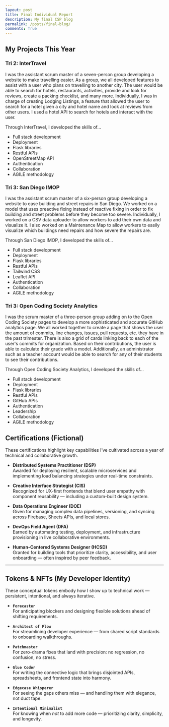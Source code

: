 ```yaml
---
layout: post
title: Final Individual Report
description: My final CSP blog
permalink: /posts/final-blog/
comments: True
---
```


## My Projects This Year

### Tri 2: InterTravel

I was the assistant scrum master of a seven-person group developing a website to make travelling easier. As a group, we all developed features to assist with a user who plans on travelling to another city. The user would be able to search for hotels, restaurants, activities, provide and look for reviews, create a packing checklist, and many more. Individually, I was in charge of creating Lodging Listings, a feature that allowed the user to search for a hotel given a city and hotel name and look at reviews from other users. I used a hotel API to search for hotels and interact with the user.

Through InterTravel, I developed the skills of...
- Full stack development
- Deployment
- Flask libraries
- Restful APIs
- OpenStreetMap API
- Authentication
- Collaboration
- AGILE methodology


### Tri 3: San Diego IMOP

I was the assistant scrum master of a six-person group developing a website to ease building and street repairs in San Diego. We worked on a model that uses preactive fixing instead of reactive fixing in order to fix building and street problems before they become too severe. Individually, I worked on a CSV data uploader to allow workers to add their own data and visualize it. I also worked on a Maintenance Map to allow workers to easily visualize which buildings need repairs and how severe the repairs are.

Through San Diego IMOP, I developed the skills of...
- Full stack development
- Deployment
- Flask libraries
- Restful APIs
- Tailwind CSS
- Leaflet API
- Authentication
- Collaboration
- AGILE methodology


### Tri 3: Open Coding Society Analytics

I was the scrum master of a three-person group adding on to the Open Coding Society pages to develop a more sophisticated and accurate GitHub analytics page. We all worked together to create a page that shows the user the amount of commits, line changes, issues, pull requests, etc. they have in the past trimester. There is also a grid of cards linking back to each of the user's commits for organization. Based on their contributions, the user is able to calculate their grade with a model. Additionally, an administrator such as a teacher account would be able to search for any of their students to see their contributions.

Through Open Coding Society Analytics, I developed the skills of...

- Full stack development
- Deployment
- Flask libraries
- Restful APIs
- GitHub APIs
- Authentication
- Leadership
- Collaboration
- AGILE methodology


## Certifications (Fictional)
These certifications highlight key capabilities I’ve cultivated across a year of technical and collaborative growth.

- **Distributed Systems Practitioner (DSP)**  
  Awarded for deploying resilient, scalable microservices and implementing load balancing strategies under real-time constraints.

- **Creative Interface Strategist (CIS)**  
  Recognized for UX-first frontends that blend user empathy with component reusability — including a custom-built design system.

- **Data Operations Engineer (DOE)**  
  Given for managing complex data pipelines, versioning, and syncing across Firebase, Sheets APIs, and local stores.

- **DevOps Field Agent (DFA)**  
  Earned by automating testing, deployment, and infrastructure provisioning in live collaborative environments.

- **Human-Centered Systems Designer (HCSD)**  
  Granted for building tools that prioritize clarity, accessibility, and user onboarding — often inspired by peer feedback.

---

## Tokens & NFTs (My Developer Identity)
These conceptual tokens embody how I show up to technical work — persistent, intentional, and always iterative.

- **`Forecaster`**  
  For anticipating blockers and designing flexible solutions ahead of shifting requirements.

- **`Architect of Flow`**  
  For streamlining developer experience — from shared script standards to onboarding walkthroughs.

- **`Patchmaster`**  
  For zero-drama fixes that land with precision: no regression, no confusion, no stress.

- **`Glue Coder`**  
  For writing the connective logic that brings disjointed APIs, spreadsheets, and frontend state into harmony.

- **`Edgecase Whisperer`**  
  For seeing the gaps others miss — and handling them with elegance, not duct tape.

- **`Intentional Minimalist`**  
  For knowing when *not* to add more code — prioritizing clarity, simplicity, and longevity.

